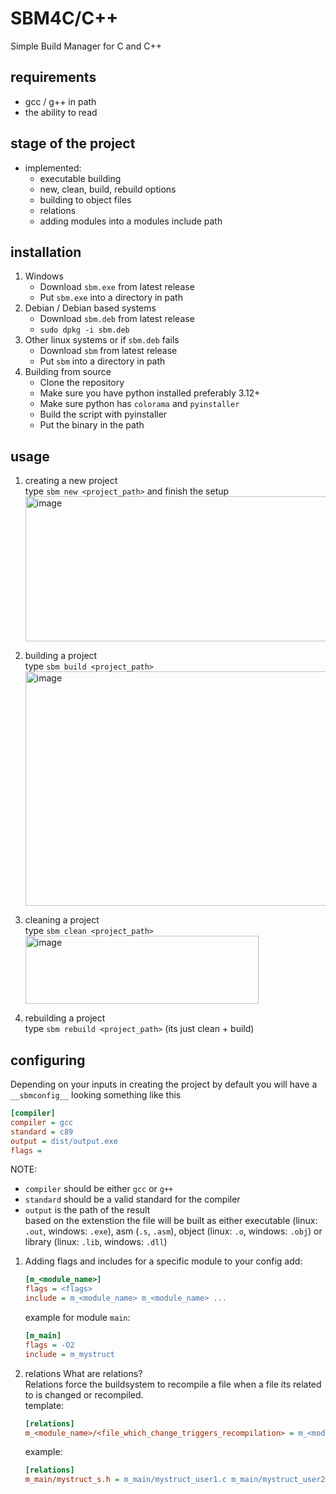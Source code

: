 # SBM4C/C++
Simple Build Manager for C and C++

## requirements
  - gcc / g++ in path
  - the ability to read
    
## stage of the project
- implemented:
  - executable building
  - new, clean, build, rebuild options
  - building to object files
  - relations
  - adding modules into a modules include path

## installation
1. Windows
   - Download `sbm.exe` from latest release
   - Put `sbm.exe` into a directory in path
2. Debian / Debian based systems
   - Download `sbm.deb` from latest release
   - `sudo dpkg -i sbm.deb`
3. Other linux systems or if `sbm.deb` fails
   - Download `sbm` from latest release
   - Put `sbm` into a directory in path
4. Building from source
   - Clone the repository
   - Make sure you have python installed preferably 3.12+
   - Make sure python has `colorama` and `pyinstaller`
   - Build the script with pyinstaller
   - Put the binary in the path

## usage
1. creating a new project  
   type `sbm new <project_path>` and finish the setup  
   <img width="752" height="232" alt="image" src="https://github.com/user-attachments/assets/d51034f6-2d4c-4c53-8830-57a6f0905bfb" />  

2. building a project  
   type `sbm build <project_path>`  
   <img width="989" height="375" alt="image" src="https://github.com/user-attachments/assets/84d32d35-cb74-4b60-adad-629f4b83ed31" />  

3. cleaning a project  
   type `sbm clean <project_path>`  
   <img width="373" height="109" alt="image" src="https://github.com/user-attachments/assets/547c2fa2-1b8d-456c-a3fb-1ca831d9e2d4" />  

4. rebuilding a project  
   type `sbm rebuild <project_path>` (its just clean + build)  

## configuring
Depending on your inputs in creating the project by default you will have a `__sbmconfig__` looking something like this  
```ini
[compiler]
compiler = gcc
standard = c89
output = dist/output.exe
flags = 
```
NOTE:
- `compiler` should be either `gcc` or `g++`
- `standard` should be a valid standard for the compiler
- `output` is the path of the result  
  based on the extenstion the file will be built as either executable (linux: `.out`, windows: `.exe`), asm (`.s`, `.asm`), object (linux: `.o`, windows: `.obj`) or library (linux: `.lib`, windows: `.dll`)

1. Adding flags and includes for a specific module
   to your config add:
   ```ini
   [m_<module_name>]
   flags = <flags>
   include = m_<module_name> m_<module_name> ...
   ```
   example for module `main`:
   ```ini
   [m_main]
   flags = -O2
   include = m_mystruct
   ```
3. relations
   What are relations?  
   Relations force the buildsystem to recompile a file when a file its related to is changed or recompiled.  
   template:  
   ```ini
   [relations]
   m_<module_name>/<file_which_change_triggers_recompilation> = m_<module_name>/<file_to_recompile> m_<module_name>/<another_file_to_recompile> ...
   ```
   example:
   ```ini
   [relations]
   m_main/mystruct_s.h = m_main/mystruct_user1.c m_main/mystruct_user2.c
   ```
